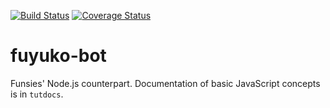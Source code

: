 [![Build Status](https://travis-ci.org/padkinsdev/fuyuko-bot.svg?branch=master)](https://travis-ci.org/padkinsdev/fuyuko-bot)
[![Coverage Status](https://coveralls.io/repos/github/padkinsdev/fuyuko-bot/badge.svg?branch=master)](https://coveralls.io/github/padkinsdev/fuyuko-bot?branch=master)

# fuyuko-bot
Funsies' Node.js counterpart. Documentation of basic JavaScript concepts is in `tutdocs`.
